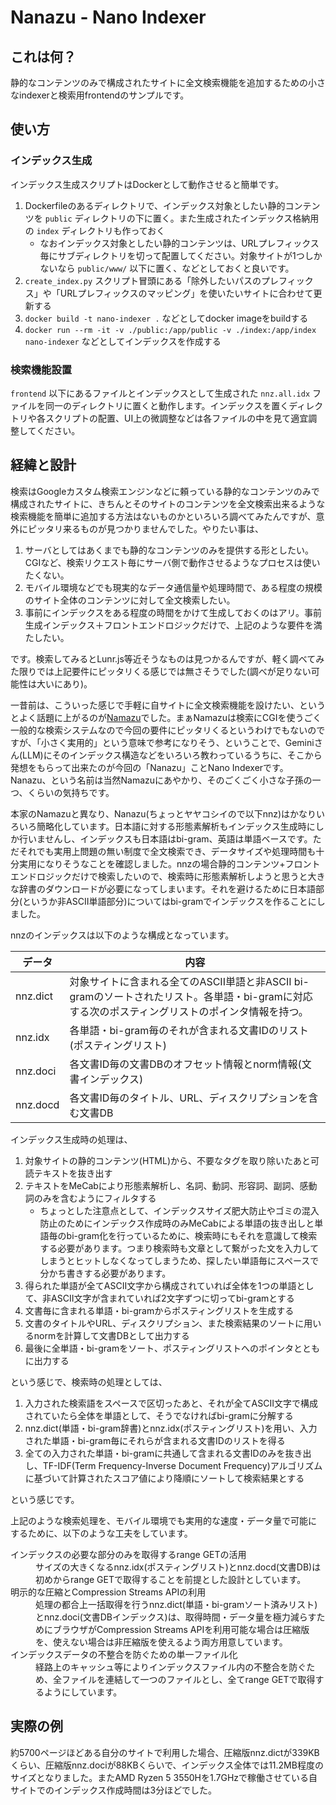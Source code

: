 # Nanazu - Nano Indexer

## これは何？

静的なコンテンツのみで構成されたサイトに全文検索機能を追加するための小さなindexerと検索用frontendのサンプルです。

## 使い方

### インデックス生成

インデックス生成スクリプトはDockerとして動作させると簡単です。

1. Dockerfileのあるディレクトリで、インデックス対象としたい静的コンテンツを `public` ディレクトリの下に置く。また生成されたインデックス格納用の `index` ディレクトリも作っておく
   - なおインデックス対象としたい静的コンテンツは、URLプレフィックス毎にサブディレクトリを切って配置してください。対象サイトが1つしかないなら `public/www/` 以下に置く、などとしておくと良いです。
2. `create_index.py` スクリプト冒頭にある「除外したいパスのプレフィックス」や「URLプレフィックスのマッピング」を使いたいサイトに合わせて更新する
3. `docker build -t nano-indexer .` などとしてdocker imageをbuildする
4. `docker run --rm -it -v ./public:/app/public -v ./index:/app/index nano-indexer` などとしてインデックスを作成する

### 検索機能設置

`frontend` 以下にあるファイルとインデックスとして生成された `nnz.all.idx` ファイルを同一のディレクトリに置くと動作します。インデックスを置くディレクトリや各スクリプトの配置、UI上の微調整などは各ファイルの中を見て適宜調整してください。

## 経緯と設計

検索はGoogleカスタム検索エンジンなどに頼っている静的なコンテンツのみで構成されたサイトに、きちんとそのサイトのコンテンツを全文検索出来るような検索機能を簡単に追加する方法はないものかといろいろ調べてみたんですが、意外にピッタリ来るものが見つかりませんでした。やりたい事は、

1. サーバとしてはあくまでも静的なコンテンツのみを提供する形としたい。CGIなど、検索リクエスト毎にサーバ側で動作させるようなプロセスは使いたくない。
2. モバイル環境などでも現実的なデータ通信量や処理時間で、ある程度の規模のサイト全体のコンテンツに対して全文検索したい。
3. 事前にインデックスをある程度の時間をかけて生成しておくのはアリ。事前生成インデックス＋フロントエンドロジックだけで、上記のような要件を満たしたい。

です。検索してみるとLunr.js等近そうなものは見つかるんですが、軽く調べてみた限りでは上記要件にピッタリくる感じでは無さそうでした(調べが足りない可能性は大いにあり)。

一昔前は、こういった感じで手軽に自サイトに全文検索機能を設けたい、というとよく話題に上がるのが[Namazu](http://www.namazu.org/index.html.ja)でした。まぁNamazuは検索にCGIを使うごく一般的な検索システムなので今回の要件にピッタリくるというわけでもないのですが、「小さく実用的」という意味で参考になりそう、ということで、Geminiさん(LLM)にそのインデックス構造などをいろいろ教わっているうちに、そこから発想をもらって出来たのが今回の「Nanazu」ことNano Indexerです。Nanazu、という名前は当然Namazuにあやかり、そのごくごく小さな子孫の一つ、くらいの気持ちです。

本家のNamazuと異なり、Nanazu(ちょっとヤヤコシイので以下nnz)はかなりいろいろ簡略化しています。日本語に対する形態素解析もインデックス生成時にしか行いませんし、インデックスも日本語はbi-gram、英語は単語ベースです。ただそれでも実用上問題の無い制度で全文検索でき、データサイズや処理時間も十分実用になりそうなことを確認しました。nnzの場合静的コンテンツ+フロントエンドロジックだけで検索したいので、検索時に形態素解析しようと思うと大きな辞書のダウンロードが必要になってしまいます。それを避けるために日本語部分(というか非ASCII単語部分)についてはbi-gramでインデックスを作ることにしました。

nnzのインデックスは以下のような構成となっています。

データ | 内容
--- | ---
nnz.dict | 対象サイトに含まれる全てのASCII単語と非ASCII bi-gramのソートされたリスト。各単語・bi-gramに対応する次のポスティングリストのポインタ情報を持つ。
nnz.idx | 各単語・bi-gram毎のそれが含まれる文書IDのリスト(ポスティングリスト)
nnz.doci | 各文書ID毎の文書DBのオフセット情報とnorm情報(文書インデックス)
nnz.docd | 各文書ID毎のタイトル、URL、ディスクリプションを含む文書DB

インデックス生成時の処理は、

1. 対象サイトの静的コンテンツ(HTML)から、不要なタグを取り除いたあと可読テキストを抜き出す
2. テキストをMeCabにより形態素解析し、名詞、動詞、形容詞、副詞、感動詞のみを含むようにフィルタする
   - ちょっとした注意点として、インデックスサイズ肥大防止やゴミの混入防止のためにインデックス作成時のみMeCabによる単語の抜き出しと単語毎のbi-gram化を行っているために、検索時にもそれを意識して検索する必要があります。つまり検索時も文章として繋がった文を入力してしまうとヒットしなくなってしまうため、探したい単語毎にスペースで分かち書きする必要があります。
3. 得られた単語が全てASCII文字から構成されていれば全体を1つの単語として、非ASCII文字が含まれていれば2文字ずつに切ってbi-gramとする
4. 文書毎に含まれる単語・bi-gramからポスティングリストを生成する
5. 文書のタイトルやURL、ディスクリプション、また検索結果のソートに用いるnormを計算して文書DBとして出力する
6. 最後に全単語・bi-gramをソート、ポスティングリストへのポインタとともに出力する

という感じで、検索時の処理としては、

1. 入力された検索語をスペースで区切ったあと、それが全てASCII文字で構成されていたら全体を単語として、そうでなければbi-gramに分解する
2. nnz.dict(単語・bi-gram辞書)とnnz.idx(ポスティングリスト)を用い、入力された単語・bi-gram毎にそれらが含まれる文書IDのリストを得る
3. 全ての入力された単語・bi-gramに共通して含まれる文書IDのみを抜き出し、TF-IDF(Term Frequency-Inverse Document Frequency)アルゴリズムに基づいて計算されたスコア値により降順にソートして検索結果とする

という感じです。

上記のような検索処理を、モバイル環境でも実用的な速度・データ量で可能にするために、以下のような工夫をしています。

<dl>
    <dt>インデックスの必要な部分のみを取得するrange GETの活用</dt>
    <dd>サイズの大きくなるnnz.idx(ポスティングリスト)とnnz.docd(文書DB)は初めからrange GETで取得することを前提とした設計としています。</dd>
    <dt>明示的な圧縮とCompression Streams APIの利用</dt>
    <dd>処理の都合上一括取得を行うnnz.dict(単語・bi-gramソート済みリスト)とnnz.doci(文書DBインデックス)は、取得時間・データ量を極力減らすためにブラウザがCompression Streams APIを利用可能な場合は圧縮版を、使えない場合は非圧縮版を使えるよう両方用意しています。</dd>
    <dt>インデックスデータの不整合を防ぐための単一ファイル化</dt>
    <dd>経路上のキャッシュ等によりインデックスファイル内の不整合を防ぐため、全ファイルを連結して一つのファイルとし、全てrange GETで取得するようにしています。</dd>
</dl>

## 実際の例

約5700ページほどある自分のサイトで利用した場合、圧縮版nnz.dictが339KBくらい、圧縮版nnz.dociが88KBくらいで、インデックス全体では11.2MB程度のサイズとなりました。またAMD Ryzen 5 3550Hを1.7GHzで稼働させている自サイトでのインデックス作成時間は3分ほどでした。
